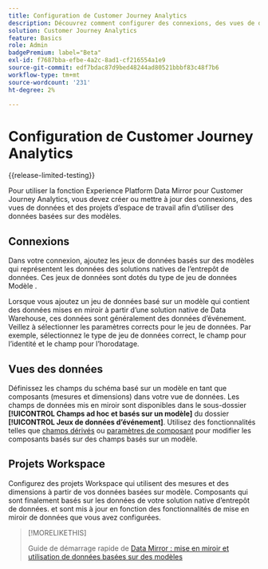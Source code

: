 ```yaml
---
title: Configuration de Customer Journey Analytics
description: Découvrez comment configurer des connexions, des vues de données et des projets Customer Journey Analytics pour Experience Platform Data Mirror for Customer Journey Analytics
solution: Customer Journey Analytics
feature: Basics
role: Admin
badgePremium: label="Beta"
exl-id: f7687bba-efbe-4a2c-8ad1-cf216554a1e9
source-git-commit: edf7bdac87d9bed48244ad80521bbbf83c48f7b6
workflow-type: tm+mt
source-wordcount: '231'
ht-degree: 2%

---
```


# Configuration de Customer Journey Analytics

{{release-limited-testing}}

Pour utiliser la fonction Experience Platform Data Mirror pour Customer Journey Analytics, vous devez créer ou mettre à jour des connexions, des vues de données et des projets d’espace de travail afin d’utiliser des données basées sur des modèles.

## Connexions

Dans votre connexion, ajoutez les jeux de données basés sur des modèles qui représentent les données des solutions natives de l’entrepôt de données. Ces jeux de données sont dotés du type de jeu de données Modèle .

Lorsque vous ajoutez un jeu de données basé sur un modèle qui contient des données mises en miroir à partir d’une solution native de Data Warehouse, ces données sont généralement des données d’événement. Veillez à sélectionner les paramètres corrects pour le jeu de données. Par exemple, sélectionnez le type de jeu de données correct, le champ pour l’identité et le champ pour l’horodatage.


## Vues des données

Définissez les champs du schéma basé sur un modèle en tant que composants (mesures et dimensions) dans votre vue de données. Les champs de données mis en miroir sont disponibles dans le sous-dossier **[!UICONTROL Champs ad hoc et basés sur un modèle]** du dossier **[!UICONTROL Jeux de données d’événement]**. Utilisez des fonctionnalités telles que [champs dérivés](/help/data-views/derived-fields/derived-fields.md) ou [paramètres de composant](/help/data-views/component-settings/overview.md) pour modifier les composants basés sur des champs basés sur un modèle.


## Projets Workspace

Configurez des projets Workspace qui utilisent des mesures et des dimensions à partir de vos données basées sur modèle. Composants qui sont finalement basés sur les données de votre solution native d’entrepôt de données. et sont mis à jour en fonction des fonctionnalités de mise en miroir de données que vous avez configurées.

>[!MORELIKETHIS]
>
>Guide de démarrage rapide de [Data Mirror : mise en miroir et utilisation de données basées sur des modèles](model-based.md)
>

